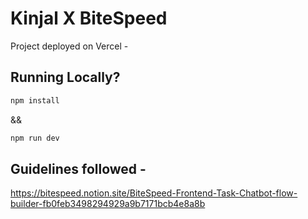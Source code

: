 # Kinjal X BiteSpeed

Project deployed on Vercel - 

## Running Locally?

```bash
npm install 
```

&&

```bash
npm run dev
```

## Guidelines followed - 
https://bitespeed.notion.site/BiteSpeed-Frontend-Task-Chatbot-flow-builder-fb0feb3498294929a9b7171bcb4e8a8b


